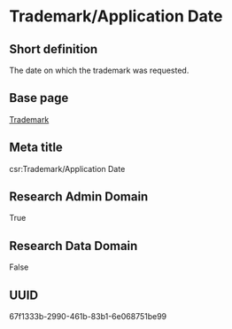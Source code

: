 # Trademark/Application Date
## Short definition
The date on which the trademark was requested.
## Base page
[Trademark](https://github.com/EuroCRIS/CASRAI-Dictionairies/blob/main/Objects/Trademark.md)
## Meta title
csr:Trademark/Application Date
## Research Admin Domain
True
## Research Data Domain
False
## UUID
67f1333b-2990-461b-83b1-6e068751be99
